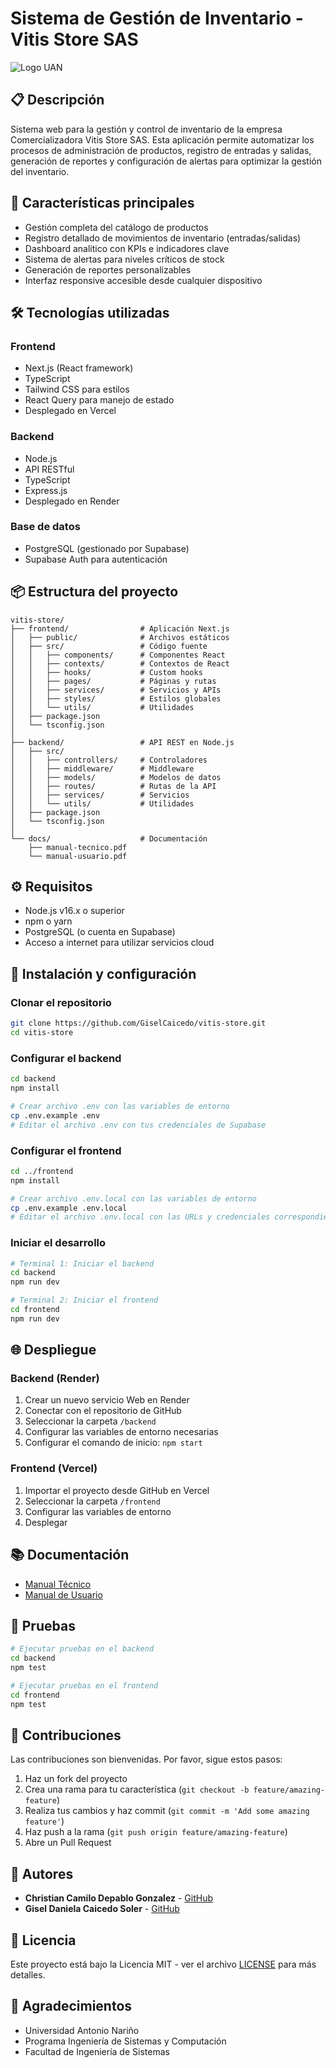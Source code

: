 # Sistema de Gestión de Inventario - Vitis Store SAS

![Logo UAN](https://www.uan.edu.co/images/logo-footer.png)

## 📋 Descripción

Sistema web para la gestión y control de inventario de la empresa Comercializadora Vitis Store SAS. Esta aplicación permite automatizar los procesos de administración de productos, registro de entradas y salidas, generación de reportes y configuración de alertas para optimizar la gestión del inventario.

## 🚀 Características principales

- Gestión completa del catálogo de productos
- Registro detallado de movimientos de inventario (entradas/salidas)
- Dashboard analítico con KPIs e indicadores clave
- Sistema de alertas para niveles críticos de stock
- Generación de reportes personalizables
- Interfaz responsive accesible desde cualquier dispositivo

## 🛠️ Tecnologías utilizadas

### Frontend
- Next.js (React framework)
- TypeScript
- Tailwind CSS para estilos
- React Query para manejo de estado
- Desplegado en Vercel

### Backend
- Node.js
- API RESTful
- TypeScript
- Express.js
- Desplegado en Render

### Base de datos
- PostgreSQL (gestionado por Supabase)
- Supabase Auth para autenticación

## 📦 Estructura del proyecto

```
vitis-store/
├── frontend/                # Aplicación Next.js
│   ├── public/              # Archivos estáticos
│   ├── src/                 # Código fuente
│   │   ├── components/      # Componentes React
│   │   ├── contexts/        # Contextos de React
│   │   ├── hooks/           # Custom hooks
│   │   ├── pages/           # Páginas y rutas
│   │   ├── services/        # Servicios y APIs
│   │   ├── styles/          # Estilos globales
│   │   └── utils/           # Utilidades
│   ├── package.json
│   └── tsconfig.json
│
├── backend/                 # API REST en Node.js
│   ├── src/
│   │   ├── controllers/     # Controladores
│   │   ├── middleware/      # Middleware
│   │   ├── models/          # Modelos de datos
│   │   ├── routes/          # Rutas de la API
│   │   ├── services/        # Servicios
│   │   └── utils/           # Utilidades
│   ├── package.json
│   └── tsconfig.json
│
└── docs/                    # Documentación
    ├── manual-tecnico.pdf
    └── manual-usuario.pdf
```

## ⚙️ Requisitos

- Node.js v16.x o superior
- npm o yarn
- PostgreSQL (o cuenta en Supabase)
- Acceso a internet para utilizar servicios cloud

## 🔧 Instalación y configuración

### Clonar el repositorio

```bash
git clone https://github.com/GiselCaicedo/vitis-store.git
cd vitis-store
```

### Configurar el backend

```bash
cd backend
npm install

# Crear archivo .env con las variables de entorno
cp .env.example .env
# Editar el archivo .env con tus credenciales de Supabase
```

### Configurar el frontend

```bash
cd ../frontend
npm install

# Crear archivo .env.local con las variables de entorno
cp .env.example .env.local
# Editar el archivo .env.local con las URLs y credenciales correspondientes
```

### Iniciar el desarrollo

```bash
# Terminal 1: Iniciar el backend
cd backend
npm run dev

# Terminal 2: Iniciar el frontend
cd frontend
npm run dev
```

## 🌐 Despliegue

### Backend (Render)

1. Crear un nuevo servicio Web en Render
2. Conectar con el repositorio de GitHub
3. Seleccionar la carpeta `/backend`
4. Configurar las variables de entorno necesarias
5. Configurar el comando de inicio: `npm start`

### Frontend (Vercel)

1. Importar el proyecto desde GitHub en Vercel
2. Seleccionar la carpeta `/frontend`
3. Configurar las variables de entorno
4. Desplegar

## 📚 Documentación

- [Manual Técnico](./docs/manual-tecnico.pdf)
- [Manual de Usuario](./docs/manual-usuario.pdf)

## 🧪 Pruebas

```bash
# Ejecutar pruebas en el backend
cd backend
npm test

# Ejecutar pruebas en el frontend
cd frontend
npm test
```

## 🤝 Contribuciones

Las contribuciones son bienvenidas. Por favor, sigue estos pasos:

1. Haz un fork del proyecto
2. Crea una rama para tu característica (`git checkout -b feature/amazing-feature`)
3. Realiza tus cambios y haz commit (`git commit -m 'Add some amazing feature'`)
4. Haz push a la rama (`git push origin feature/amazing-feature`)
5. Abre un Pull Request

## 👥 Autores

- **Christian Camilo Depablo Gonzalez** - [GitHub](https://github.com/ChristianDepablo)
- **Gisel Daniela Caicedo Soler** - [GitHub](https://github.com/GiselCaicedo)

## 📄 Licencia

Este proyecto está bajo la Licencia MIT - ver el archivo [LICENSE](LICENSE) para más detalles.

## 🙏 Agradecimientos

- Universidad Antonio Nariño
- Programa Ingeniería de Sistemas y Computación
- Facultad de Ingeniería de Sistemas
